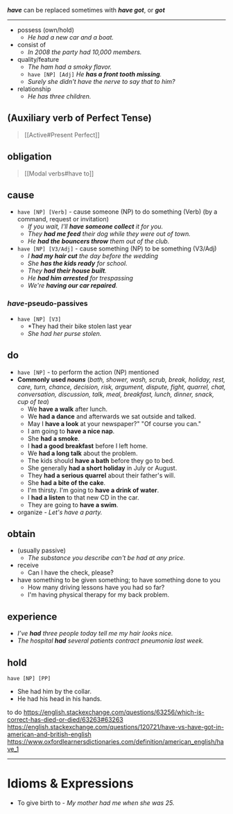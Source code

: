 ***have*** can be replaced sometimes with ***have got***, or ***got*** 

___

- possess (own/hold) 
	- *He had a new car and a boat.*
- consist of 
	- *In 2008 the party had 10,000 members.*
- quality/feature
	- *The ham had a smoky flavor.*
	- `have [NP] [Adj]` *He **has a front tooth missing**.*
	- *Surely she didn't have the nerve to say that to him?*
- relationship
	- *He has three children.*

## (Auxiliary verb of Perfect Tense) 

> [[Active#Present Perfect]]

## obligation
>  [[Modal verbs#have to]]

## cause
- `have [NP] [Verb]` - cause someone (NP) to do something (Verb) (by a command, request or invitation) 
	- *If you wait, I'll **have someone collect** it for you.*
	- *They **had me feed** their dog while they were out of town.*
	- *He **had the bouncers throw** them out of the club.*
- `have [NP] [V3/Adj]` - cause something (NP) to be something (V3/Adj)
	- *I **had my hair cut** the day before the wedding*
	- *She **has the kids ready** for school.*
	- *They **had their house built**.*
	- *He **had him arrested** for trespassing*
	- *We're **having our car repaired**.*

###  *have*-pseudo-passives
- `have [NP] [V3]`
	- *They had their bike stolen last year
	- *She had her purse stolen.*

## do
-  `have [NP]` - to perform the action (NP) mentioned
- **Commonly used *nouns*** (*bath, shower, wash, scrub, break, holiday, rest, care, turn, chance, decision, risk, argument, dispute, fight, quarrel, chat, conversation, discussion, talk, meal, breakfast, lunch, dinner, snack, cup of tea*)
	- We **have a walk** after lunch.
	- We **had a dance** and afterwards we sat outside and talked.
	- May I **have a look** at your newspaper?" "Of course you can."
	- I am going to **have a nice nap**.
	- She **had a smoke**.
	- I **had a good breakfast** before I left home.  
	- We **had a long talk** about the problem.  
	- The kids should **have a bath** before they go to bed.  
	- She generally **had a short holiday** in July or August.  
	- They **had a serious quarrel** about their father's will.
	- She **had a bite of the cake**.
	- I'm thirsty. I'm going to **have a drink of water**.
	- I **had a listen** to that new CD in the car.
	- They are going to **have a swim**.
- organize
	*- Let's have a party.*

## obtain
- (usually passive)
	- *The substance you describe can't be had at any price.*
- receive
	- Can I have the check, please?
- have something to be given something; to have something done to you
	- How many driving lessons have you had so far?
	- I'm having physical therapy for my back problem.

## experience
- *I’ve **had** three people today tell me my hair looks nice.*
- _The hospital **had** several patients contract pneumonia last week._

## hold 
`have [NP] [PP]`
- She had him by the collar.
- He had his head in his hands.

to do 
https://english.stackexchange.com/questions/63256/which-is-correct-has-died-or-died/63263#63263
https://english.stackexchange.com/questions/120721/have-vs-have-got-in-american-and-british-english
https://www.oxfordlearnersdictionaries.com/definition/american_english/have_1

____
# Idioms & Expressions 

- To give birth to - *My mother had me when she was 25.*




